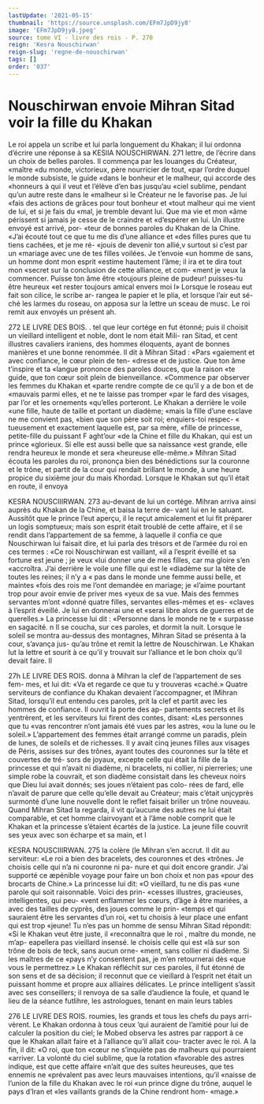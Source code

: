 ```yaml
---
lastUpdate: '2021-05-15'
thumbnail: 'https://source.unsplash.com/EFm7JpD9jy8'
image: 'EFm7JpD9jy8.jpeg'
source: tome VI - livre des rois - P. 270
reign: 'Kesra Nouschirwan'
reign-slug: 'regne-de-nouschirwan'
tags: []
order: '037'
---
```


# Nouschirwan envoie Mihran Sitad voir la fille du Khakan

Le roi appela un scribe et lui parla longuement du Khakan; il lui ordonna d’écrire une réponse à sa
KESllA NOUSCHIRWAN. 271 lettre, de l’écrire dans un choix de belles paroles.
Il commença par les louanges du Créateur, «maître
«du monde, victorieux, père nourricier de tout, «par l’ordre duquel le monde subsiste, le guide «dans le bonheur et le malheur, qui accorde des «honneurs à qui il veut et l’élève d’en bas jusqu’au
«ciel sublime, pendant qu’un autre reste dans le «malheur si le Créateur ne le favorise pas. Je lui «fais des actions de grâces pour tout bonheur et «tout malheur qui me vient de lui, et si je fais du «mal, je tremble devant lui. Que ma vie et mon «âme périssent si jamais je cesse de le craindre et «d’espérer en lui. Un illustre envoyé est arrivé, por-
«teur de bonnes paroles du Khakan de la Chine. «J’ai écouté tout ce que tu me dis d’une alliance et
«des filles pures que tu tiens cachées, et je me ré- «jouis de devenir ton allié,v surtout si c’est par un «mariage avec une de tes filles voilées. Je t’envoie
«un homme de sans, un homme dont mon esprit «estime hautement l’âme; il ira et te dira tout mon «secret sur la conclusion de cette alliance, et com-
«ment je veux la commencer. Puisse ton âme être «toujours pleine de pudeur! puisses-tu être heureux
«et rester toujours amical envers moi l»
Lorsque le roseau eut fait son cilice, le scribe ar-
rangea le papier et le plia, et lorsque l’air eut sé- ché les larmes du roseau, on apposa sur la lettre un sceau de musc. Le roi remit aux envoyés un présent
ah.

272 LE LIVRE DES BOIS.
. tel que leur cortége en fut étonné; puis il choisit un
vieillard intelligent et noble, dont le nom était Mili- ran Sitad, et cent illustres cavaliers iraniens, des hommes éloquents, ayant de bonnes manières et
une bonne renommée. Il dit à Mihran Sitad : «Pars «gaiement et avec confiance, le cœur plein de ten- «dresse et de justice. Que ton âme t’inspire et ta «langue prononce des paroles douces, que la raison «te guide, que ton cœur soit plein de bienveillance. «Commence par observer les femmes du Khakan et «parte rendre compte de ce qu’il y a de bon et de «mauvais parmi elles, et ne te laisse pas tromper «par le fard des visages, par l’or et les ornements «qu’elles porteront. Le Khakan a derrière le voile
«une fille, haute de taille et portant un diadème; «mais la fille d’une esclave ne me convient pas, «bien que son père soit roi; enquiers-toi respec-
« tueusement et exactement laquelle est, par sa mère, «fille de princesse, petite-fille du puissant F aght’our
«de la Chine et fille du Khakan, qui est un prince «glorieux. Si elle est aussi belle que sa naissance «est grande, elle rendra heureux le monde et sera «heureuse elle-même.»
Mihran Sitad écouta les paroles du roi, prononça
bien des bénédictions sur la couronne et le trône, et
partit de la cour qui rendait brillant le monde, à une heure propice du sixième jour du mais Khordad. Lorsque le Khakan sut qu’il était en route, il envoya

KESRA NOUSCIIIRWAN. 273 au-devant de lui un cortége. Mihran arriva ainsi
auprès du Khakan de la Chine, et baisa la terre de- vant lui en le saluant. Aussitôt que le prince l’eut aperçu, il le reçut amicalement et lui fit préparer un logis somptueux; mais son esprit était troublé de cette affaire, et il se rendit dans l’appartement de sa femme, à laquelle il confia ce que Nouschirwan lui
faisait dire, et lui parla des trésors et de l’armée du
roi en ces termes : «Ce roi Nouschirwan est vaillant, «il a l’esprit éveillé et sa fortune est jeune ; je veux
«lui donner une de mes filles, car ma gloire s’en «accroîtra. J’ai derrière le voile une fille qui est le «diadème sur la tête de toutes les reines; il n’y a
« pas dans le monde une femme aussi belle, et maintes «fois des rois me l’ont demandée en mariage; je «l’aime pourtant trop pour avoir envie de priver mes
«yeux de sa vue. Mais des femmes servantes m’ont «donné quatre filles, servantes elles-mêmes et es- «claves à l’esprit éveillé. Je lui en donnerai une et
«serai libre alors de guerres et de querelles.» La princesse lui dit : «Personne dans le monde ne te
« surpasse en sagacité. n
Il se coucha, sur ces paroles, et dormit la nuit. Lorsque le soleil se montra au-dessus des montagnes, Mihran Sitad se présenta à la cour, s’avança jus-
qu’au trône et remit la lettre de Nouschirwan. Le Khakan lut la lettre et sourit à ce qu’il y trouvait
sur l’alliance et le bon choix qu’il devait faire. Il

27h LE LIVRE DES ROIS.
donna à Mihran la clef de l’appartement de ses fem-
mes, et lui dit: «Va et regarde ce que tu y trouveras «caché.» Quatre serviteurs de confiance du Khakan devaient l’accompagner, et lMihran Sitad, lorsqu’il
eut entendu ces paroles, prit la clef et partit avec les hommes de confiance. Il ouvrit la porte des ap- partements secrets et ils yentrèrent, et les serviteurs lui firent des contes, disant: «Les personnes que tu «vas rencontrer n’ont jamais été vues par les astres,
«ou la lune ou le soleil.» L’appartement des femmes
était arrangé comme un paradis, plein de lunes, de soleils et de richesses. Il y avait cinq jeunes filles aux visages de Péris, assises sur des trônes, ayant toutes des couronnes sur la tête et couvertes de tré- sors de joyaux, excepte celle qui était la fille de la princesse et qui n’avait ni diadème, ni bracelets, ni collier, ni pierreries; une simple robe la couvrait, et son diadème consistait dans les cheveux noirs que Dieu lui avait donnés; ses joues n’étaient pas colo-
rées de fard, elle n’avait de parure que celle qu’elle
devait au Créateur; mais c’était unjcyprès surmonté
d’une lune nouvelle dont le reflet faisait briller un trône nouveau.
Quand Mihran Sitad la regarda, il vit qu’aucune
des autres ne lui était comparable, et cet homme clairvoyant et à l’âme noble comprit que le Khakan
et la princesse s’étaient écartés de la justice. La jeune
fille couvrit ses yeux avec son écharpe et sa main, et l

KESRA NOUSCIIIRWAN. 275 la colère (le Mihran s’en accrut. Il dit au serviteur:
«Le roi a bien des bracelets, des couronnes et des «trônes. Je choisis celle qui n’a ni couronne ni pa-
nure et qui doit encore grandir. J’ai supporté ce æpénible voyage pour faire un bon choix et non pas «pour des brocarts de Chine.»
La princesse lui dit: «O vieillard, tu ne dis pas «une parole qui soit raisonnable. Voici des prin- «cesses illustres, gracieuses, intelligentes, qui peu- «vent enflammer les cœurs, d’âge à être mariées,
a avec des tailles de cyprès, des joues comme le prin- «temps et qui sauraient être les servantes d’un roi,
«et tu choisis à leur place une enfant qui est trop «jeune! Tu n’es pas un homme de sensu Mihran Sitad répondit: «Si le Khakan veut être juste, il «reconnaîtra que le roi , maître du monde, ne m’ap-
eapellera pas vieillard insensé. le choisis celle qui est «là sur son trône de bois de teck, sans aucun orne- «ment, sans collier ni diadème. Si les maîtres de ce «pays n’y consentent pas, je m’en retournerai dès
«que vous le permettrez.»
Le Khakan réfléchit sur ces paroles, il fut étonné
de son sens et de sa décision; il reconnut que ce vieillard à l’esprit net était un puissant homme et
propre aux alliaires délicates. Le prince intelligent s’assit avec ses conseillers; il renvoya de sa salle d’audience la foule, et quand le lieu de la séance futlihre, les astrologues, tenant en main leurs tables

276 LE LIVRE DES ROIS.
roumies, les grands et tous les chefs du pays arri- vèrent.
Le Khakan ordonna à tous ceux ’qui auraient
de l’amitié pour lui de calculer la position du ciel;
le Mobed observa les astres par rapport à ce que le Khakan allait faire et à l’alliance qu’il allait cou-
tracter avec le roi. A la fin, il dit: «O roi, que ton
«cœur ne s’inquiète pas de malheurs qui pourraient
«arriver. La volonté du ciel sublime, que la rotation
«favorable des astres indique, est que cette affaire
«n’ait que des suites heureuses, que tes ennemis ne
«prévalent pas avec leurs mauvaises intentions, qu’il
«naisse de l’union de la fille du Khakan avec le roi
«un prince digne du trône, auquel le pays d’Iran et
«les vaillants grands de la Chine rendront hom- «mage.»
